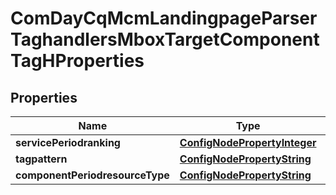 
# ComDayCqMcmLandingpageParserTaghandlersMboxTargetComponentTagHProperties

## Properties
Name | Type | Description | Notes
------------ | ------------- | ------------- | -------------
**servicePeriodranking** | [**ConfigNodePropertyInteger**](ConfigNodePropertyInteger.md) |  |  [optional]
**tagpattern** | [**ConfigNodePropertyString**](ConfigNodePropertyString.md) |  |  [optional]
**componentPeriodresourceType** | [**ConfigNodePropertyString**](ConfigNodePropertyString.md) |  |  [optional]



